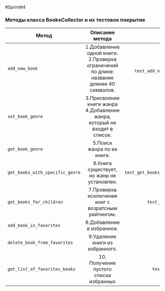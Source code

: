 #Sprint#4

### Методы класса BooksCollector и их тестовое покрытие

| Метод        |                                                                       Описание метода                                                                        |                                                                                                                                                                                                                      Проверка метода |
| ------------- |:------------------------------------------------------------------------------------------------------------------------------------------------------------:|-------------------------------------------------------------------------------------------------------------------------------------------------------------------------------------------------------------------------------------:|
| ```add_new_book```    | 1.Добавление одной книги.<br/> 2.Проверка ограничений по длине: название длинее 40 символов.|```test_add_new_book_add_one_book``` <br/> ```test_add_new_book_title_longer_than_40_chars```|
| ```set_book_genre```  | 3.Присвоение книги жанра <br/> 4.Добавление жанра, который не входит в список. |```test_set_book_genre_valid_inputs``` <br/>  ```test_set_book_genre_not_in_list```|
| ```get_book_genre```| 5.Поиск жанра по ее книге.|```test_get_book_genre_existing_book```|
| ```get_books_with_specific_genre```| 6.Книга существует, но жанр не установлен. |```test_get_books_with_specific_genre_existing_book```  |
| ```get_books_for_children```|7.Проверка исключения книг с возратсным рейтингом.|```test_get_books_for_children_valid_books``` |
| ```add_book_in_favorites```|8.Добавление в избранное. | ```test_add_book_in_favorites_success``` |
| ```delete_book_from_favorites```| 9.Удаление книги из избранного.| ```test_delete_book_positive_scenario``` |
| ```get_list_of_favorites_books```| 10. Получение пустого списка избранных| ```test_get_list_of_favorites_books_list``` |


